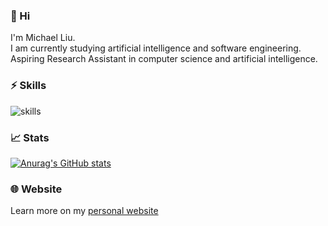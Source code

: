 ### 👋 Hi 
I'm Michael Liu.  
I am currently studying artificial intelligence and software engineering.  
Aspiring Research Assistant in computer science and artificial intelligence.

### ⚡ Skills

![skills](https://skillicons.dev/icons?perline=10&i=python,nodejs)

### 📈 Stats
[![Anurag's GitHub stats](https://github-readme-stats.vercel.app/api?username=BV003&count_private=true&include_all_commits=true)](https://github.com/anuraghazra/github-readme-stats)

### 🌐 Website
Learn more on my [personal website](https://bv003.github.io/)
<!--👯 I’m looking to collaborate on ...-->



<!--💬 Ask me about ...-->

<!--📫 How to reach me: ...-->

<!--😄 Pronouns: ...-->

 <!--Fun fact: ...-->

<!---
BV003/BV003 is a ✨ special ✨ repository because its `README.md` (this file) appears on your GitHub profile.
You can click the Preview link to take a look at your changes.
--->
